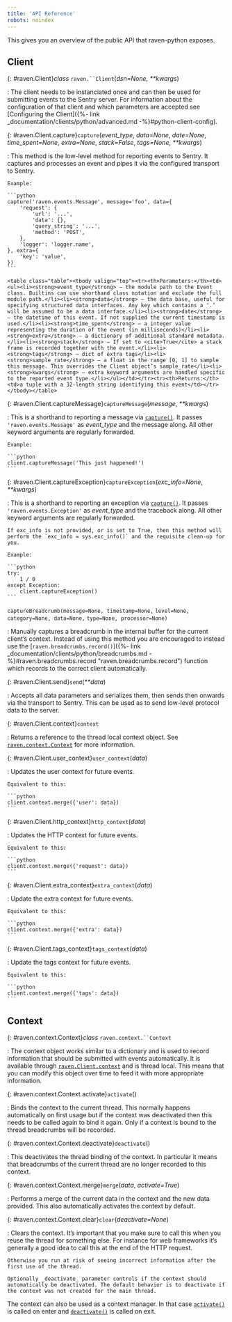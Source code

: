 ```yaml
---
title: 'API Reference'
robots: noindex
---
```


This gives you an overview of the public API that raven-python exposes.

## Client

{: #raven.Client}_class_ `raven.``Client`(_dsn=None_, _**kwargs_)

: The client needs to be instanciated once and can then be used for submitting events to the Sentry server. For information about the configuration of that client and which parameters are accepted see [Configuring the Client]({%- link _documentation/clients/python/advanced.md -%}#python-client-config).

  {: #raven.Client.capture}`capture`(_event_type_, _data=None_, _date=None_, _time_spent=None_, _extra=None_, _stack=False_, _tags=None_, _**kwargs_)

  : This method is the low-level method for reporting events to Sentry. It captures and processes an event and pipes it via the configured transport to Sentry.

    Example:

    ```python
    capture('raven.events.Message', message='foo', data={
        'request': {
            'url': '...',
            'data': {},
            'query_string': '...',
            'method': 'POST',
        },
        'logger': 'logger.name',
    }, extra={
        'key': 'value',
    })
    ```

    <table class="table"><tbody valign="top"><tr><th>Parameters:</th><td><ul><li><strong>event_type</strong> – the module path to the Event class. Builtins can use shorthand class notation and exclude the full module path.</li><li><strong>data</strong> – the data base, useful for specifying structured data interfaces. Any key which contains a ‘.’ will be assumed to be a data interface.</li><li><strong>date</strong> – the datetime of this event. If not supplied the current timestamp is used.</li><li><strong>time_spent</strong> – a integer value representing the duration of the event (in milliseconds)</li><li><strong>extra</strong> – a dictionary of additional standard metadata.</li><li><strong>stack</strong> – If set to <cite>True</cite> a stack frame is recorded together with the event.</li><li><strong>tags</strong> – dict of extra tags</li><li><strong>sample_rate</strong> – a float in the range [0, 1] to sample this message. This overrides the Client object’s sample_rate</li><li><strong>kwargs</strong> – extra keyword arguments are handled specific to the reported event type.</li></ul></td></tr><tr><th>Returns:</th><td>a tuple with a 32-length string identifying this event</td></tr></tbody></table>

  {: #raven.Client.captureMessage}`captureMessage`(_message_, _**kwargs_)

  : This is a shorthand to reporting a message via [`capture()`](#raven.Client.capture "raven.Client.capture"). It passes `'raven.events.Message'` as _event_type_ and the message along. All other keyword arguments are regularly forwarded.

    Example:

    ```python
    client.captureMessage('This just happened!')
    ```

  {: #raven.Client.captureException}`captureException`(_exc_info=None_, _**kwargs_)

  : This is a shorthand to reporting an exception via [`capture()`](#raven.Client.capture "raven.Client.capture"). It passes `'raven.events.Exception'` as _event_type_ and the traceback along. All other keyword arguments are regularly forwarded.

    If exc_info is not provided, or is set to True, then this method will perform the `exc_info = sys.exc_info()` and the requisite clean-up for you.

    Example:

    ```python
    try:
        1 / 0
    except Exception:
        client.captureException()
    ```

  `captureBreadcrumb(message=None, timestamp=None,`
  `level=None, category=None, data=None,`
  `type=None, processor=None)`

  : Manually captures a breadcrumb in the internal buffer for the current client’s context. Instead of using this method you are encouraged to instead use the [`raven.breadcrumbs.record()`]({%- link _documentation/clients/python/breadcrumbs.md -%}#raven.breadcrumbs.record "raven.breadcrumbs.record") function which records to the correct client automatically.

  {: #raven.Client.send}`send`(_**data_)

  : Accepts all data parameters and serializes them, then sends then onwards via the transport to Sentry. This can be used as to send low-level protocol data to the server.

  {: #raven.Client.context}`context`

  : Returns a reference to the thread local context object. See [`raven.context.Context`](#raven.context.Context "raven.context.Context") for more information.

  {: #raven.Client.user_context}`user_context`(_data_)

  : Updates the user context for future events.

    Equivalent to this:

    ```python
    client.context.merge({'user': data})
    ```

  {: #raven.Client.http_context}`http_context`(_data_)

  : Updates the HTTP context for future events.

    Equivalent to this:

    ```python
    client.context.merge({'request': data})
    ```

  {: #raven.Client.extra_context}`extra_context`(_data_)

  : Update the extra context for future events.

    Equivalent to this:

    ```python
    client.context.merge({'extra': data})
    ```

  {: #raven.Client.tags_context}`tags_context`(_data_)

  : Update the tags context for future events.

    Equivalent to this:

    ```python
    client.context.merge({'tags': data})
    ```

## Context

{: #raven.context.Context}_class_ `raven.context.``Context`

: The context object works similar to a dictionary and is used to record information that should be submitted with events automatically. It is available through [`raven.Client.context`](#raven.Client.context "raven.Client.context") and is thread local. This means that you can modify this object over time to feed it with more appropriate information.

  {: #raven.context.Context.activate}`activate`()

  : Binds the context to the current thread. This normally happens automatically on first usage but if the context was deactivated then this needs to be called again to bind it again. Only if a context is bound to the thread breadcrumbs will be recorded.

  {: #raven.context.Context.deactivate}`deactivate`()

  : This deactivates the thread binding of the context. In particular it means that breadcrumbs of the current thread are no longer recorded to this context.

  {: #raven.context.Context.merge}`merge`(_data_, _activate=True_)

  : Performs a merge of the current data in the context and the new data provided. This also automatically activates the context by default.

  {: #raven.context.Context.clear}`clear`(_deactivate=None_)

  : Clears the context. It’s important that you make sure to call this when you reuse the thread for something else. For instance for web frameworks it’s generally a good idea to call this at the end of the HTTP request.

    Otherwise you run at risk of seeing incorrect information after the first use of the thread.

    Optionally _deactivate_ parameter controls if the context should automatically be deactivated. The default behavior is to deactivate if the context was not created for the main thread.

  The context can also be used as a context manager. In that case [`activate()`](#raven.context.Context.activate "raven.context.Context.activate") is called on enter and [`deactivate()`](#raven.context.Context.deactivate "raven.context.Context.deactivate") is called on exit.
